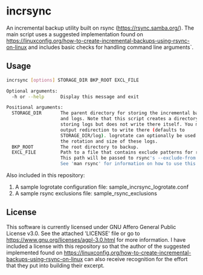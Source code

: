 # incrsync
An incremental backup utility built on rsync (https://rsync.samba.org/). The main script uses a suggested implementation found on https://linuxconfig.org/how-to-create-incremental-backups-using-rsync-on-linux and includes basic checks for handling command line arguments`.

## Usage
```bash
incrsync [options] STORAGE_DIR BKP_ROOT EXCL_FILE

Optional arguments:
  -h or --help      Display this message and exit

Positional arguments:
  STORAGE_DIR       The parent directory for storing the incremental backups
                    and logs. Note that this script creates a directory for
                    storing logs but does not write there itself. You must use
                    output redirection to write there (defaults to
                    STORAGE_DIR/log). logrotate can optionally be used to manage
                    the rotation and size of these logs.
  BKP_ROOT          The root directory to backup.
  EXCL_FILE         Path to a file that contains exclude patterns for rsync.
                    This path will be passed to rsync's --exclude-from option.
                    See 'man rsync' for information on how to use this feature.
```

Also included in this repository:
1. A sample logrotate configuration file: sample_incrsync_logrotate.conf
1. A sample rsync exclusions file: sample_rsync_exclusions

## License
This software is currently licensed under GNU Affero General Public License v3.0. See the attached 'LICENSE' file or go to https://www.gnu.org/licenses/agpl-3.0.html for more information. I have included a license with this repository so that the author of the suggested implemented found on https://linuxconfig.org/how-to-create-incremental-backups-using-rsync-on-linux can also receive recognition for the effort that they put into building their excerpt.

